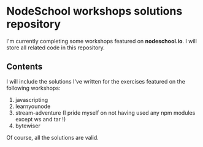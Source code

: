 # NodeSchool workshops solutions repository

I'm currently completing some workshops featured on **nodeschool.io**. I will store all related code in this repository.

## Contents

I will include the solutions I've written for the exercises featured on the following workshops:

1. javascripting
2. learnyounode
3. stream-adventure (I pride myself on not having used any npm modules except ws and tar !)
4. bytewiser

Of course, all the solutions are valid.
